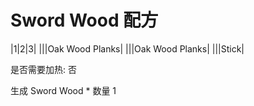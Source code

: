 # Sword Wood 配方

|1|2|3|
|||Oak Wood Planks|
|||Oak Wood Planks|
|||Stick|

是否需要加热: 否

生成 Sword Wood * 数量 1

